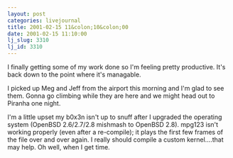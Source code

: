 ```yaml
---
layout: post
categories: livejournal
title: 2001-02-15 11&colon;10&colon;00
date: 2001-02-15 11:10:00
lj_slug: 3310
lj_id: 3310
---
```

I finally getting some of my work done so I'm feeling pretty productive. It's back down to the point where it's managable.  



I picked up Meg and Jeff from the airport this morning and I'm glad to see them. Gonna go climbing while they are here and we might head out to Piranha one night.  



I'm a little upset my b0x3n isn't up to snuff after I upgraded the operating system (OpenBSD 2.6/2.7/2.8 mishmash to OpenBSD 2.8). mpg123 isn't working properly (even after a re-compile); it plays the first few frames of the file over and over again. I really should compile a custom kernel....that may help. Oh well, when I get time.
